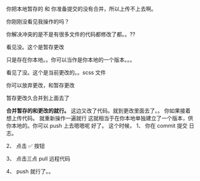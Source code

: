 你把本地暂存的 和 你准备提交的没有合并，所以上传不上去啊。

你刚刚没看见我操作的吗？

你解决冲突的是不是有很多文件的代码都修改了都。。??

看见没。这个是暂存更改

只是存在你本地。。你可以当作是你本地的一个版本。。。

看见了没。这个是当前更改的。。scss 文件

你可以放弃更改，和暂存更改

暂存更改久合并到上面去了

**合并暂存的和更改的就行。**
这边又改了代码。就到更改里面去了。。
你如果接着想上传代码。
就重新操作一遍就行
这就相当于在你本地单独建立了一个版本，供你本地的。你可以 push 上去嗯嗯呢
好了。
这个时候，
1、 你在 commit 提交 日志。

2、 点击 ✅ 按钮

3、 点击三点 pull 远程代码

4、 push 就行了。。
